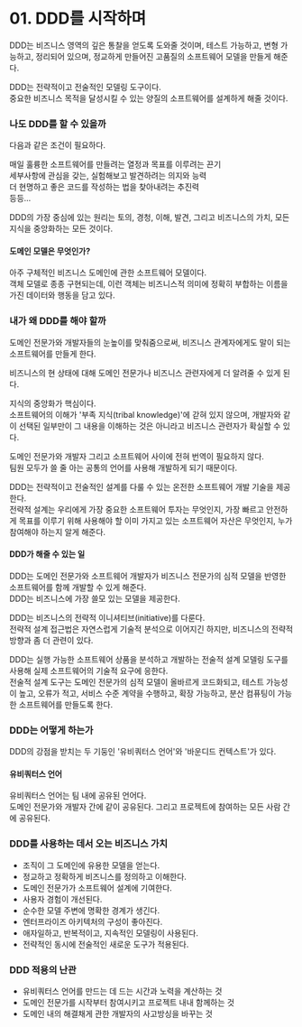 # 01. DDD를 시작하며

DDD는 비즈니스 영역의 깊은 통찰을 얻도록 도와줄 것이며, 테스트 가능하고, 변형 가능하고, 정리되어 있으며, 정교하게 만들어진 고품질의 소프트웨어 모델을 만들게 해준다.

DDD는 전략적이고 전술적인 모델링 도구이다.  
중요한 비즈니스 목적을 달성시킬 수 있는 양질의 소프트웨어를 설계하게 해줄 것이다.

### 나도 DDD를 할 수 있을까

다음과 같은 조건이 필요하다.

매일 훌륭한 소프트웨어를 만들려는 열정과 목표를 이루려는 끈기  
세부사항에 관심을 갖는, 실험해보고 발견하려는 의지와 능력  
더 현명하고 좋은 코드를 작성하는 법을 찾아내려는 추진력  
등등...

DDD의 가장 중심에 있는 원리는 토의, 경청, 이해, 발견, 그리고 비즈니스의 가치, 모든 지식을 중앙화하는 모든 것이다.

#### 도메인 모델은 무엇인가?

아주 구체적인 비즈니스 도메인에 관한 소프트웨어 모델이다.  
객체 모델로 종종 구현되는데, 이런 객체는 비즈니스적 의미에 정확히 부합하는 이름을 가진 데이터와 행동을 담고 있다.

### 내가 왜 DDD를 해야 할까

도메인 전문가와 개발자들의 눈높이를 맞춰줌으로써, 비즈니스 관계자에게도 말이 되는 소프트웨어를 만들게 한다.

비즈니스의 현 상태에 대해 도메인 전문가나 비즈니스 관련자에게 더 알려줄 수 있게 된다.  

지식의 중앙화가 핵심이다.  
소프트웨어의 이해가 '부족 지식(tribal knowledge)'에 갇혀 있지 않으며, 개발자와 같이 선택된 일부만이 그 내용을 이해하는 것은 아니라고 비즈니스 관련자가 확실할 수 있다.

도메인 전문가와 개발자 그리고 소프트웨어 사이에 전혀 번역이 필요하지 않다.  
팀원 모두가 쓸 줄 아는 공통의 언어를 사용해 개발하게 되기 때문이다.

DDD는 전략적이고 전술적인 설계를 다룰 수 있는 온전한 소프트웨어 개발 기술을 제공한다.  
전략적 설계는 우리에게 가장 중요한 소프트웨어 투자는 무엇인지, 가장 빠르고 안전하게 목표를 이루기 위해 사용해야 할 이미 가지고 있는 소프트웨어 자산은 무엇인지, 누가 참여해야 하는지 알게 해준다.

#### DDD가 해줄 수 있는 일

DDD는 도메인 전문가와 소프트웨어 개발자가 비즈니스 전문가의 심적 모델을 반영한 소프트웨어를 함께 개발할 수 있게 해준다.  
DDD는 비즈니스에 가장 쓸모 있는 모델을 제공한다.

DDD는 비즈니스의 전략적 이니셔티브(initiative)를 다룬다.  
전략적 설계 접근법은 자연스럽게 기술적 분석으로 이어지긴 하지만, 비즈니스의 전략적 방향과 좀 더 관련이 있다.

DDD는 실행 가능한 소프트웨어 상품을 분석하고 개발하는 전술적 설계 모델링 도구를 사용해 실제 소프트웨어의 기술적 요구에 응한다.  
전술적 설계 도구는 도메인 전문가의 심적 모델이 올바르게 코드화되고, 테스트 가능성이 높고, 오류가 적고, 서비스 수준 계약을 수행하고, 확장 가능하고, 분산 컴퓨팅이 가능한 소프트웨어를 만들도록 한다.

### DDD는 어떻게 하는가

DDD의 강점을 받치는 두 기둥인 '유비쿼터스 언어'와 '바운디드 컨텍스트'가 있다.

#### 유비쿼터스 언어

유비쿼터스 언어는 팀 내에 공유된 언어다.  
도메인 전문가와 개발자 간에 같이 공유된다. 그리고 프로젝트에 참여하는 모든 사람 간에 공유된다.

### DDD를 사용하는 데서 오는 비즈니스 가치

- 조직이 그 도메인에 유용한 모델을 얻는다.
- 정교하고 정확하게 비즈니스를 정의하고 이해한다.
- 도메인 전문가가 소프트웨어 설계에 기여한다.
- 사용자 경험이 개선된다.
- 순수한 모델 주변에 명확한 경계가 생긴다.
- 엔터프라이즈 아키텍처의 구성이 좋아진다.
- 애자일하고, 반복적이고, 지속적인 모델링이 사용된다.
- 전략적인 동시에 전술적인 새로운 도구가 적용된다.

### DDD 적용의 난관

- 유비쿼터스 언어를 만드는 데 드는 시간과 노력을 계산하는 것
- 도메인 전문가를 시작부터 참여시키고 프로젝트 내내 함께하는 것
- 도메인 내의 해결채게 관한 개발자의 사고방싱을 바꾸는 것